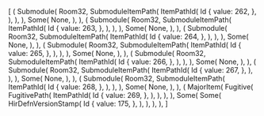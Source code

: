 [
    (
        Submodule(
            Room32,
            SubmoduleItemPath(
                ItemPathId(
                    Id {
                        value: 262,
                    },
                ),
            ),
        ),
        Some(
            None,
        ),
    ),
    (
        Submodule(
            Room32,
            SubmoduleItemPath(
                ItemPathId(
                    Id {
                        value: 263,
                    },
                ),
            ),
        ),
        Some(
            None,
        ),
    ),
    (
        Submodule(
            Room32,
            SubmoduleItemPath(
                ItemPathId(
                    Id {
                        value: 264,
                    },
                ),
            ),
        ),
        Some(
            None,
        ),
    ),
    (
        Submodule(
            Room32,
            SubmoduleItemPath(
                ItemPathId(
                    Id {
                        value: 265,
                    },
                ),
            ),
        ),
        Some(
            None,
        ),
    ),
    (
        Submodule(
            Room32,
            SubmoduleItemPath(
                ItemPathId(
                    Id {
                        value: 266,
                    },
                ),
            ),
        ),
        Some(
            None,
        ),
    ),
    (
        Submodule(
            Room32,
            SubmoduleItemPath(
                ItemPathId(
                    Id {
                        value: 267,
                    },
                ),
            ),
        ),
        Some(
            None,
        ),
    ),
    (
        Submodule(
            Room32,
            SubmoduleItemPath(
                ItemPathId(
                    Id {
                        value: 268,
                    },
                ),
            ),
        ),
        Some(
            None,
        ),
    ),
    (
        MajorItem(
            Fugitive(
                FugitivePath(
                    ItemPathId(
                        Id {
                            value: 269,
                        },
                    ),
                ),
            ),
        ),
        Some(
            Some(
                HirDefnVersionStamp(
                    Id {
                        value: 175,
                    },
                ),
            ),
        ),
    ),
]